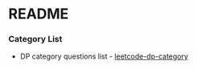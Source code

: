 # README 

### Category List
- DP category questions list - [leetcode-dp-category](https://leetcode.com/discuss/general-discussion/1050391/Must-do-Dynamic-programming-Problems-Category-wise)
